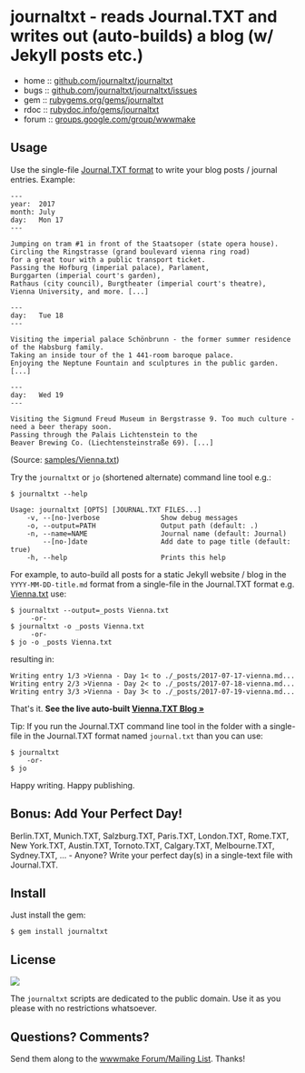 # journaltxt - reads Journal.TXT and writes out (auto-builds) a blog (w/ Jekyll posts etc.)

* home  :: [github.com/journaltxt/journaltxt](https://github.com/journaltxt/journaltxt)
* bugs  :: [github.com/journaltxt/journaltxt/issues](https://github.com/journaltxt/journaltxt/issues)
* gem   :: [rubygems.org/gems/journaltxt](https://rubygems.org/gems/journaltxt)
* rdoc  :: [rubydoc.info/gems/journaltxt](http://rubydoc.info/gems/journaltxt)
* forum :: [groups.google.com/group/wwwmake](http://groups.google.com/group/wwwmake)


## Usage

Use the single-file [Journal.TXT format](https://journaltxt.github.io)
to write your blog posts / journal entries.
Example:

```
---
year:  2017
month: July
day:   Mon 17
---

Jumping on tram #1 in front of the Staatsoper (state opera house).
Circling the Ringstrasse (grand boulevard vienna ring road)
for a great tour with a public transport ticket.
Passing the Hofburg (imperial palace), Parlament,
Burggarten (imperial court's garden),
Rathaus (city council), Burgtheater (imperial court's theatre),
Vienna University, and more. [...]

---
day:   Tue 18
---

Visiting the imperial palace Schönbrunn - the former summer residence
of the Habsburg family.
Taking an inside tour of the 1 441-room baroque palace.
Enjoying the Neptune Fountain and sculptures in the public garden. [...]

---
day:   Wed 19
---

Visiting the Sigmund Freud Museum in Bergstrasse 9. Too much culture -
need a beer therapy soon.
Passing through the Palais Lichtenstein to the
Beaver Brewing Co. (Liechtensteinstraße 69). [...]
```

(Source: [samples/Vienna.txt](https://github.com/journaltxt/journaltxt.github.io/blob/master/samples/Vienna.txt))


Try the `journaltxt` or `jo` (shortened alternate) command line tool e.g.:

```
$ journaltxt --help

Usage: journaltxt [OPTS] [JOURNAL.TXT FILES...]
    -v, --[no-]verbose               Show debug messages
    -o, --output=PATH                Output path (default: .)
    -n, --name=NAME                  Journal name (default: Journal)
        --[no-]date                  Add date to page title (default: true)
    -h, --help                       Prints this help
```

For example, to auto-build all posts for a static Jekyll website / blog
in the `YYYY-MM-DD-title.md` format from a single-file in the Journal.TXT format
e.g. [Vienna.txt](https://github.com/journaltxt/journaltxt.github.io/blob/master/samples/Vienna.txt) use:

```
$ journaltxt --output=_posts Vienna.txt
     -or-
$ journaltxt -o _posts Vienna.txt
     -or-
$ jo -o _posts Vienna.txt
```

resulting in:

```
Writing entry 1/3 >Vienna - Day 1< to ./_posts/2017-07-17-vienna.md...
Writing entry 2/3 >Vienna - Day 2< to ./_posts/2017-07-18-vienna.md...
Writing entry 3/3 >Vienna - Day 3< to ./_posts/2017-07-19-vienna.md...
```

That's it.
**See the live auto-built [Vienna.TXT Blog »](https://journaltxt.github.io/blog)**


Tip: If you run the Journal.TXT command line tool in
the folder with a single-file in the Journal.TXT format named `journal.txt`
than you can use:

```
$ journaltxt
    -or-
$ jo
```

Happy writing. Happy publishing.



## Bonus: Add Your Perfect Day!

Berlin.TXT, Munich.TXT, Salzburg.TXT, Paris.TXT, London.TXT, Rome.TXT, New York.TXT, Austin.TXT, Tornoto.TXT, Calgary.TXT,
Melbourne.TXT, Sydney.TXT, ...   - Anyone?
Write your perfect day(s) in a single-text file with Journal.TXT.



## Install

Just install the gem:

```
$ gem install journaltxt
```


## License

![](https://publicdomainworks.github.io/buttons/zero88x31.png)

The `journaltxt` scripts are dedicated to the public domain.
Use it as you please with no restrictions whatsoever.

## Questions? Comments?

Send them along to the [wwwmake Forum/Mailing List](http://groups.google.com/group/wwwmake).
Thanks!
